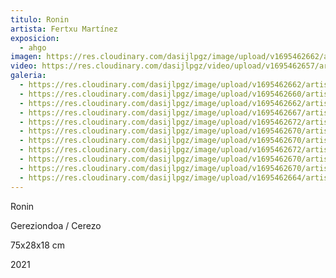 ```yaml
---
titulo: Ronin
artista: Fertxu Martínez
exposicion:
  - ahgo
imagen: https://res.cloudinary.com/dasijlpgz/image/upload/v1695462662/artistas/Fertxu%20Mart%C3%ADnez/Ronin/P1060919.jpg
video: https://res.cloudinary.com/dasijlpgz/video/upload/v1695462657/artistas/Fertxu%20Mart%C3%ADnez/Ronin/Sin_t%C3%ADtulo-4.mp4
galeria:
  - https://res.cloudinary.com/dasijlpgz/image/upload/v1695462662/artistas/Fertxu%20Mart%C3%ADnez/Ronin/P1060919.jpg
  - https://res.cloudinary.com/dasijlpgz/image/upload/v1695462660/artistas/Fertxu%20Mart%C3%ADnez/Ronin/P1060918.jpg
  - https://res.cloudinary.com/dasijlpgz/image/upload/v1695462662/artistas/Fertxu%20Mart%C3%ADnez/Ronin/P1060923.jpg
  - https://res.cloudinary.com/dasijlpgz/image/upload/v1695462667/artistas/Fertxu%20Mart%C3%ADnez/Ronin/P1060934.jpg
  - https://res.cloudinary.com/dasijlpgz/image/upload/v1695462672/artistas/Fertxu%20Mart%C3%ADnez/Ronin/P1060924.jpg
  - https://res.cloudinary.com/dasijlpgz/image/upload/v1695462670/artistas/Fertxu%20Mart%C3%ADnez/Ronin/P1060927.jpg
  - https://res.cloudinary.com/dasijlpgz/image/upload/v1695462670/artistas/Fertxu%20Mart%C3%ADnez/Ronin/P1060926.jpg
  - https://res.cloudinary.com/dasijlpgz/image/upload/v1695462672/artistas/Fertxu%20Mart%C3%ADnez/Ronin/P1060921.jpg
  - https://res.cloudinary.com/dasijlpgz/image/upload/v1695462670/artistas/Fertxu%20Mart%C3%ADnez/Ronin/P1060931.jpg
  - https://res.cloudinary.com/dasijlpgz/image/upload/v1695462670/artistas/Fertxu%20Mart%C3%ADnez/Ronin/P1060935.jpg
  - https://res.cloudinary.com/dasijlpgz/image/upload/v1695462664/artistas/Fertxu%20Mart%C3%ADnez/Ronin/P1060928.jpg
---
```

Ronin

Gereziondoa / C﻿erezo

75x28x18 cm

2﻿021
